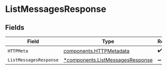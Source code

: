 # ListMessagesResponse


## Fields

| Field                                                                               | Type                                                                                | Required                                                                            | Description                                                                         |
| ----------------------------------------------------------------------------------- | ----------------------------------------------------------------------------------- | ----------------------------------------------------------------------------------- | ----------------------------------------------------------------------------------- |
| `HTTPMeta`                                                                          | [components.HTTPMetadata](../../models/components/httpmetadata.md)                  | :heavy_check_mark:                                                                  | N/A                                                                                 |
| `ListMessagesResponse`                                                              | [*components.ListMessagesResponse](../../models/components/listmessagesresponse.md) | :heavy_minus_sign:                                                                  | OK                                                                                  |
